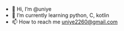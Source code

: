 - 👋 Hi, I’m @uniye
- 🌱 I’m currently learning python, C, kotlin
- 📫 How to reach me uniye2260@gmail.com

<!---
uniye/uniye is a ✨ special ✨ repository because its `README.md` (this file) appears on your GitHub profile.
You can click the Preview link to take a look at your changes.
--->
